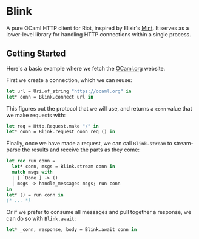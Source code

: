 # Blink

A pure OCaml HTTP client for Riot, inspired by Elixir's [Mint][mint]. It serves
as a lower-level library for handling HTTP connections within a single process. 

[mint]: https://github.com/elixir-mint/mint/

## Getting Started

Here's a basic example where we fetch the [OCaml.org][ocaml] website.

[ocaml]: https://ocaml.org

First we create a connection, which we can reuse:

<!-- $MDX file=./test/get_ocaml_org_test.ml,part=conn -->
```ocaml
let url = Uri.of_string "https://ocaml.org" in
let* conn = Blink.connect url in
```

This figures out the protocol that we will use, and returns a `conn` value that
we make requests with:

<!-- $MDX file=./test/get_ocaml_org_test.ml,part=request -->
```ocaml
let req = Http.Request.make "/" in
let* conn = Blink.request conn req () in
```

Finally, once we have made a request, we can call `Blink.stream` to
stream-parse the results and receive the parts as they come:

```ocaml
let rec run conn =
  let* conn, msgs = Blink.stream conn in
  match msgs with
  | [ `Done ] -> ()
  | msgs -> handle_messages msgs; run conn
in
let* () = run conn in
(* ... *)
```

Or if we prefer to consume all messages and pull together a response, we can do so with `Blink.await`:

<!-- $MDX file=./test/get_ocaml_org_test.ml,part=stream -->
```ocaml
let* _conn, response, body = Blink.await conn in
```
